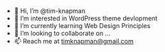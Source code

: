- 👋 Hi, I’m @tim-knapman
- 👀 I’m interested in WordPress theme devlopment
- 🌱 I’m currently learning Web Design Principles
- 💞️ I’m looking to collaborate on ...
- 📫 Reach me at timknapman@gmail.com

<!---
tim-knapman/tim-knapman is a ✨ special ✨ repository because its `README.md` (this file) appears on your GitHub profile.
You can click the Preview link to take a look at your changes.
--->
